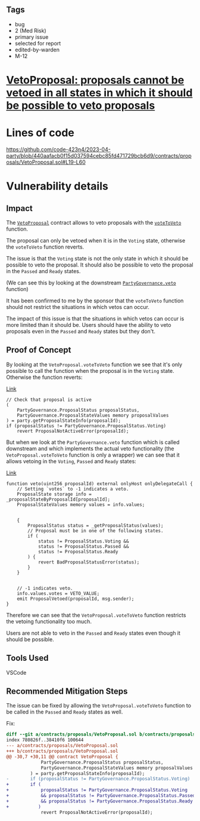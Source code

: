 ## Tags

- bug
- 2 (Med Risk)
- primary issue
- selected for report
- edited-by-warden
- M-12

# [VetoProposal: proposals cannot be vetoed in all states in which it should be possible to veto proposals](https://github.com/code-423n4/2023-04-party-findings/issues/3) 

# Lines of code

https://github.com/code-423n4/2023-04-party/blob/440aafacb0f15d037594cebc85fd471729bcb6d9/contracts/proposals/VetoProposal.sol#L19-L60


# Vulnerability details

## Impact
The [`VetoProposal`](https://github.com/code-423n4/2023-04-party/blob/440aafacb0f15d037594cebc85fd471729bcb6d9/contracts/proposals/VetoProposal.sol#L8-L69) contract allows to veto proposals with the [`voteToVeto`](https://github.com/code-423n4/2023-04-party/blob/440aafacb0f15d037594cebc85fd471729bcb6d9/contracts/proposals/VetoProposal.sol#L19-L60) function.  

The proposal can only be vetoed when it is in the `Voting` state, otherwise the `voteToVeto` function reverts.  

The issue is that the `Voting` state is not the only state in which it should be possible to veto the proposal. It should also be possible to veto the proposal in the `Passed` and `Ready` states.  

(We can see this by looking at the downstream [`PartyGovernance.veto`](https://github.com/code-423n4/2023-04-party/blob/440aafacb0f15d037594cebc85fd471729bcb6d9/contracts/party/PartyGovernance.sol#L617-L637) function)

It has been confirmed to me by the sponsor that the `voteToVeto` function should not restrict the situations in which vetos can occur.  

The impact of this issue is that the situations in which vetos can occur is more limited than it should be. Users should have the ability to veto proposals even in the `Passed` and `Ready` states but they don't.  

## Proof of Concept
By looking at the `VetoProposal.voteToVeto` function we see that it's only possible to call the function when the proposal is in the `Voting` state. Otherwise the function reverts:  

[Link](https://github.com/code-423n4/2023-04-party/blob/440aafacb0f15d037594cebc85fd471729bcb6d9/contracts/proposals/VetoProposal.sol#L28-L34)  
```solidity
// Check that proposal is active
(
    PartyGovernance.ProposalStatus proposalStatus,
    PartyGovernance.ProposalStateValues memory proposalValues
) = party.getProposalStateInfo(proposalId);
if (proposalStatus != PartyGovernance.ProposalStatus.Voting)
    revert ProposalNotActiveError(proposalId);
```

But when we look at the `PartyGovernance.veto` function which is called downstream and which implements the actual veto functionality (the `VetoProposal.voteToVeto` function is only a wrapper) we can see that it allows vetoing in the `Voting`, `Passed` and `Ready` states:  

[Link](https://github.com/code-423n4/2023-04-party/blob/440aafacb0f15d037594cebc85fd471729bcb6d9/contracts/party/PartyGovernance.sol#L617-L637)  
```solidity
function veto(uint256 proposalId) external onlyHost onlyDelegateCall {
    // Setting `votes` to -1 indicates a veto.
    ProposalState storage info = _proposalStateByProposalId[proposalId];
    ProposalStateValues memory values = info.values;


    {
        ProposalStatus status = _getProposalStatus(values);
        // Proposal must be in one of the following states.
        if (
            status != ProposalStatus.Voting &&
            status != ProposalStatus.Passed &&
            status != ProposalStatus.Ready
        ) {
            revert BadProposalStatusError(status);
        }
    }


    // -1 indicates veto.
    info.values.votes = VETO_VALUE;
    emit ProposalVetoed(proposalId, msg.sender);
}
```

Therefore we can see that the `VetoProposal.voteToVeto` function restricts the vetoing functionality too much.  

Users are not able to veto in the `Passed` and `Ready` states even though it should be possible.  

## Tools Used
VSCode

## Recommended Mitigation Steps
The issue can be fixed by allowing the `VetoProposal.voteToVeto` function to be called in the `Passed` and `Ready` states as well.  

Fix:  
```diff
diff --git a/contracts/proposals/VetoProposal.sol b/contracts/proposals/VetoProposal.sol
index 780826f..38410f6 100644
--- a/contracts/proposals/VetoProposal.sol
+++ b/contracts/proposals/VetoProposal.sol
@@ -30,7 +30,11 @@ contract VetoProposal {
             PartyGovernance.ProposalStatus proposalStatus,
             PartyGovernance.ProposalStateValues memory proposalValues
         ) = party.getProposalStateInfo(proposalId);
-        if (proposalStatus != PartyGovernance.ProposalStatus.Voting)
+        if (
+            proposalStatus != PartyGovernance.ProposalStatus.Voting
+            && proposalStatus != PartyGovernance.ProposalStatus.Passed
+            && proposalStatus != PartyGovernance.ProposalStatus.Ready
+           )
             revert ProposalNotActiveError(proposalId);
```



